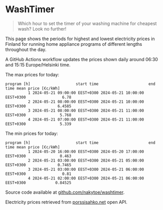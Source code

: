 
# WashTimer

> Which hour to set the timer of your washing machine for cheapest wash? Look no further!

This page shows the periods for highest and lowest electricity prices in Finland 
for running home appliance programs of different lengths throughout the day. 

A GitHub Actions workflow updates the prices shown daily around 06:30 and 15:15 Europe/Helsinki time.

The max prices for today:

	program [h]                    start time                      end time mean price [€c/kWh]
	          1 2024-05-21 09:00:00 EEST+0300 2024-05-21 10:00:00 EEST+0300                6.78
	          2 2024-05-21 08:00:00 EEST+0300 2024-05-21 10:00:00 EEST+0300              6.4585
	          3 2024-05-21 08:00:00 EEST+0300 2024-05-21 11:00:00 EEST+0300               5.768
	          4 2024-05-21 07:00:00 EEST+0300 2024-05-21 11:00:00 EEST+0300               5.339

The min prices for today:

	program [h]                    start time                      end time mean price [€c/kWh]
	          1 2024-05-20 16:00:00 EEST+0300 2024-05-20 17:00:00 EEST+0300               0.463
	          2 2024-05-21 03:00:00 EEST+0300 2024-05-21 05:00:00 EEST+0300              0.7465
	          3 2024-05-21 03:00:00 EEST+0300 2024-05-21 06:00:00 EEST+0300                0.81
	          4 2024-05-21 02:00:00 EEST+0300 2024-05-21 06:00:00 EEST+0300             0.84525


Source code available at [github.com/nakytoe/washtimer](https://github.com/nakytoe/washtimer).

Electricity prices retrieved from [porssisahko.net](https://porssisahko.net/api) open API.
